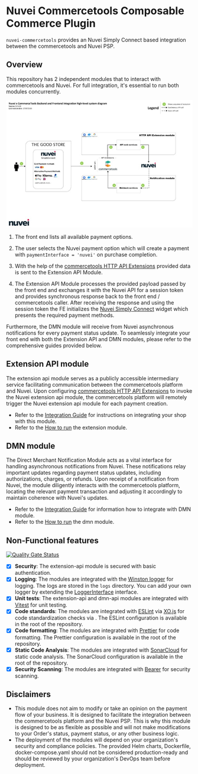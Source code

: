 # Nuvei Commercetools Composable Commerce Plugin

`nuvei-commercetools` provides an Nuvei Simply Connect based integration between the commercetools and Nuvei PSP.

## Overview

This repository has 2 independent modules that to interact with commercetools and Nuvei. For full integration, it's essential to run both modules concurrently.

![Payment flow](docs/images/nuvei-system-diagram.jpg)

1. The front end lists all available payment options.

2. The user selects the Nuvei payment option which will create a payment with `paymentInterface = 'nuvei'` on purchase completion.

3. With the help of the [commercetools HTTP API Extensions](https://docs.commercetools.com/api/projects/api-extensions) provided data is sent to the Extension API Module.

4. The Extension API Module processes the provided payload passed by the front end and exchanges it with the Nuvei API for a session token and provides synchronous response back to the front end / commercetools caller. After receiving the response and using the
   session token the FE initializes the [Nuvei Simply Connect](https://docs.nuvei.com/documentation/accept-payment/simply-connect/) widget which presents the required payment methods.

Furthermore, the DMN module will receive from Nuvei asynchronous notifications for every payment status update. To seamlessly integrate your front end with both the Extension API and DMN modules, please refer to the comprehensive guides provided below.

## Extension API module

The extension api module serves as a publicly accessible intermediary service facilitating communication between the commercetools platform and Nuvei. Upon configuring [commercetools HTTP API Extensions](#https://docs.commercetools.com/api/projects/api-extensions) to invoke the
Nuvei extension api module, the commercetools platform will remotely trigger the Nuvei extension api module for each payment creation.

-   Refer to the [Integration Guide](./extension-api/docs/IntegrationGuide.md) for instructions on integrating your shop with this module.
-   Refer to the [How to run](./extension-api/docs/HowToRun.md) the extension module.

## DMN module

The Direct Merchant Notification Module acts as a vital interface for handling asynchronous notifications from Nuvei. These notifications relay important updates regarding payment status updates, including authorizations, charges, or refunds. Upon receipt of a notification from
Nuvei, the module diligently interacts with the commercetools platform, locating the relevant payment transaction and adjusting it accordingly to maintain coherence with Nuvei's updates.

-   Refer to the [Integration Guide](./dmn-api/docs/IntegrationGuide.md) for information how to integrate with DMN module.
-   Refer to the [How to run](./dmn-api/docs/HowToRun.md) the dmn module.

## Non-Functional features

[![Quality Gate Status](https://sonarcloud.io/api/project_badges/measure?project=ComposableHub_nuvei-commercetools&metric=alert_status&token=a1fc8b81969308a9bd55972539b82bbe860329eb)](https://sonarcloud.io/summary/new_code?id=ComposableHub_nuvei-commercetools)

-   [x] **Security**: The extension-api module is secured with basic authentication.
-   [x] **Logging**: The modules are integrated with the [Winston logger](https://github.com/winstonjs/winston) for logging. The logs are stored in the `logs` directory. You can add your own logger by extending the [LoggerInterface](/packages/util/src/logger/logger-interface.ts)
        interface.
-   [x] **Unit tests**: The extension-api and dmn-api modules are integrated with [Vitest](https://vitest.dev/) for unit testing.
-   [x] **Code standards**: The modules are integrated with [ESLint](https://eslint.org/) via [XO.js](https://github.com/xojs/xo) for code standardization checks via . The ESLint configuration is available in the root of the repository.
-   [x] **Code formatting**: The modules are integrated with [Prettier](https://prettier.io/) for code formatting. The Prettier configuration is available in the root of the repository.
-   [x] **Static Code Analysis**: The modules are integrated with [SonarCloud](https://sonarcloud.io/) for static code analysis. The SonarCloud configuration is available in the root of the repository.
-   [x] **Security Scanning**: The modules are integrated with [Bearer](https://www.bearer.sh/) for security scanning.

## Disclaimers

-   This module does not aim to modify or take an opinion on the payment flow of your business. It is designed to facilitate the integration between the commercetools platform and the Nuvei PSP. This is why this module is designed to be as flexible as possible and will not make
    modifications to your Order's status, payment status, or any other business logic.
-   The deployment of the modules will depend on your organization's security and compliance policies. The provided Helm charts, Dockerfile, docker-compose.yaml should not be considered production-ready and should be reviewed by your organization's DevOps team before deployment.
